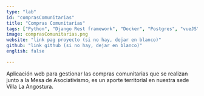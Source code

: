 ```yaml
---
type: "lab"
id: "comprasComunitarias"
title: "Compras Comunitarias"
tags: ["Python", "Django Rest framework", "Docker", "Postgres", "vueJS"]
image: comprasComunitarias.png
website: "link pag proyecto (si no hay, dejar en blanco)"
github: "link github (si no hay, dejar en blanco)"
english: false

---
```


Aplicación web para gestionar las compras comunitarias que se realizan junto a la Mesa de Asociativismo, es un aporte territorial en nuestra sede Villa La Angostura.